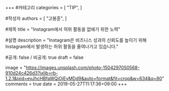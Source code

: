 +++
#카테고리
categories = [
    "TIP",
]

#작성자
authors = [
    "고봉훈",
]

#제목
title = "Instagram에서 허위 활동을 없애기 위한 노력"

#설명
description = "Instagram은 비즈니스 성과의 신뢰도를 높이기 위해 Instagram에서 발생하는 허위 활동을 줄여나가고 있습니다."

#공개: false / 비공개: true
draft = false


image = "https://images.unsplash.com/photo-1504297050568-910d24c426d3?ixlib=rb-1.2.1&ixid=eyJhcHBfaWQiOjEyMDd9&auto=format&fit=crop&w=634&q=80"
comments = true
date = 2019-05-27T11:17:36+09:00
+++

<!-- 게시글 내용 -->